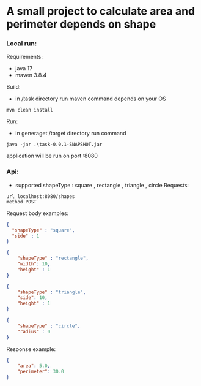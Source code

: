# A small project to calculate area and perimeter depends on shape

### Local run:
Requirements:
- java 17
- maven 3.8.4

Build:
- in /task directory run maven command depends on your OS
```
mvn clean install
```
Run:
- in generaget /target directory run command
```
java -jar .\task-0.0.1-SNAPSHOT.jar
```
application will be run on port :8080

### Api:
- supported shapeType : square , rectangle , triangle , circle
Requests:
```
url localhost:8080/shapes
method POST
```
Request body examples:
```json
{
  "shapeType" : "square",
  "side" : 1
}
```
```json
{
    "shapeType" : "rectangle",
    "width": 10,
    "height" : 1
}
```
```json
{
    "shapeType" : "triangle",
    "side": 10,
    "height" : 1
}
```
```json
{
    "shapeType" : "circle",
    "radius" : 0
}
```

Response example:
```json
{
    "area": 5.0,
    "perimeter": 30.0
}
```
